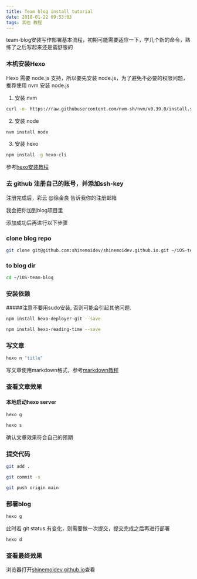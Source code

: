 ```yaml
---
title: Team blog install tutorial
date: 2018-01-22 09:53:03
tags: 其他 教程
---
```

team-blog安装写作部署基本流程，初期可能需要适应一下，学几个新的命令，熟练了之后写起来还是蛮舒服的

<!--more-->

### 本机安装Hexo

Hexo 需要 node.js 支持，所以要先安装 node.js，为了避免不必要的权限问题，推荐使用 nvm 安装 node.js

1. 安装 nvm

```bash
curl -o- https://raw.githubusercontent.com/nvm-sh/nvm/v0.39.0/install.sh | bash
```

2. 安装 node

```bash
nvm install node
```

3. 安装 hexo

```bash
npm install -g hexo-cli
```

参考[hexo安装教程](https://hexo.io/zh-cn/docs/)

### 去 github 注册自己的账号，并添加ssh-key

注册完成后，彩云 @徐金良 告诉我你的注册邮箱

我会把你加到blog项目里

添加成功后再进行以下步骤

### clone blog repo

```bash
git clone git@github.com:shinemoidev/shinemoidev.github.io.git ~/iOS-team-blog
```

### to blog dir

```bash
cd ~/iOS-team-blog
```

### 安装依赖

#####注意不要用sudo安装, 否则可能会引起其他问题.

```bash
npm install hexo-deployer-git --save
```

```bash
npm install hexo-reading-time --save
```

### 写文章

```bash
hexo n "title"
```

写文章使用markdown格式，参考[markdown教程](https://www.jianshu.com/p/q81RER)

### 查看文章效果

#### 本地启动hexo server

```bash
hexo g

hexo s
```

确认文章效果符合自己的预期

### 提交代码

```bash
git add .

git commit -s

git push origin main
```

### 部署blog

```bash
hexo g
```

此时若 git status 有变化，则需要做一次提交，提交完成之后再进行部署

```bash
hexo d
```

### 查看最终效果

浏览器打开[shinemoidev.github.io](https://shinemoidev.github.io/)查看

<!-- ### 错误处理

#### 错误1
```bash
In file included from ../src/binding.cpp:3:
../src/sass_context_wrapper.h:8:10: fatal error: 'sass/context.h' file not found
```
执行 brew install libsass 后重试

#### 错误2
```bash
dyld: lazy symbol binding failed: Symbol not found: _sass_make_boolean
```
执行 npm install node-sass 后重试

#### 错误3
```bash
rm: ./Release/.deps/Release/obj.target/fse/fsevents.o.d.raw: No such file or directory
make: *** [Release/obj.target/fse/fsevents.o] Error 1
```
执行 npm install fsevents 后重试.
 -->

